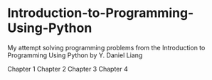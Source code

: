 # Introduction-to-Programming-Using-Python

My attempt solving programming problems from the Introduction to Programming Using Python by Y. Daniel Liang

Chapter 1
Chapter 2
Chapter 3
Chapter 4
